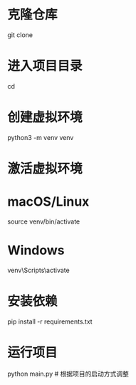 # 克隆仓库

git clone <repository-url>

# 进入项目目录

cd <project-directory>

# 创建虚拟环境

python3 -m venv venv

# 激活虚拟环境

# macOS/Linux

source venv/bin/activate

# Windows

venv\Scripts\activate

# 安装依赖

pip install -r requirements.txt

# 运行项目

python main.py # 根据项目的启动方式调整
